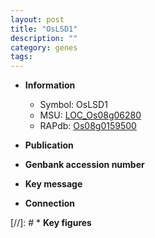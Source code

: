 ```yaml
---
layout: post
title: "OsLSD1"
description: ""
category: genes
tags: 
---
```


* **Information**  
    + Symbol: OsLSD1  
    + MSU: [LOC_Os08g06280](http://rice.uga.edu/cgi-bin/ORF_infopage.cgi?orf=LOC_Os08g06280)  
    + RAPdb: [Os08g0159500](http://rapdb.dna.affrc.go.jp/viewer/gbrowse_details/irgsp1?name=Os08g0159500)  

* **Publication**  

* **Genbank accession number**  

* **Key message**  

* **Connection**  

[//]: # * **Key figures**  


